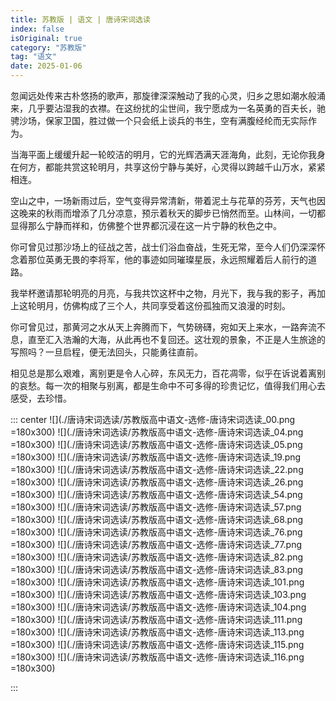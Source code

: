 ```yaml
---
title: 苏教版 | 语文 | 唐诗宋词选读
index: false
isOriginal: true
category: "苏教版"
tag: "语文"
date: 2025-01-06
---
```


忽闻远处传来古朴悠扬的歌声，那旋律深深触动了我的心灵，归乡之思如潮水般涌来，几乎要沾湿我的衣襟。在这纷扰的尘世间，我宁愿成为一名英勇的百夫长，驰骋沙场，保家卫国，胜过做一个只会纸上谈兵的书生，空有满腹经纶而无实际作为。

当海平面上缓缓升起一轮皎洁的明月，它的光辉洒满天涯海角，此刻，无论你我身在何方，都能共赏这轮明月，共享这份宁静与美好，心灵得以跨越千山万水，紧紧相连。

空山之中，一场新雨过后，空气变得异常清新，带着泥土与花草的芬芳，天气也因这晚来的秋雨而增添了几分凉意，预示着秋天的脚步已悄然而至。山林间，一切都显得那么宁静而祥和，仿佛整个世界都沉浸在这一片宁静的秋色之中。

你可曾见过那沙场上的征战之苦，战士们浴血奋战，生死无常，至今人们仍深深怀念着那位英勇无畏的李将军，他的事迹如同璀璨星辰，永远照耀着后人前行的道路。

我举杯邀请那轮明亮的月亮，与我共饮这杯中之物，月光下，我与我的影子，再加上这轮明月，仿佛构成了三个人，共同享受着这份孤独而又浪漫的时刻。

你可曾见过，那黄河之水从天上奔腾而下，气势磅礴，宛如天上来水，一路奔流不息，直至汇入浩瀚的大海，从此再也不复回还。这壮观的景象，不正是人生旅途的写照吗？一旦启程，便无法回头，只能勇往直前。

相见总是那么艰难，离别更是令人心碎，东风无力，百花凋零，似乎在诉说着离别的哀愁。每一次的相聚与别离，都是生命中不可多得的珍贵记忆，值得我们用心去感受，去珍惜。

::: center
![](./唐诗宋词选读/苏教版高中语文-选修-唐诗宋词选读_00.png =180x300)
![](./唐诗宋词选读/苏教版高中语文-选修-唐诗宋词选读_04.png =180x300)
![](./唐诗宋词选读/苏教版高中语文-选修-唐诗宋词选读_05.png =180x300)
![](./唐诗宋词选读/苏教版高中语文-选修-唐诗宋词选读_19.png =180x300)
![](./唐诗宋词选读/苏教版高中语文-选修-唐诗宋词选读_22.png =180x300)
![](./唐诗宋词选读/苏教版高中语文-选修-唐诗宋词选读_26.png =180x300)
![](./唐诗宋词选读/苏教版高中语文-选修-唐诗宋词选读_54.png =180x300)
![](./唐诗宋词选读/苏教版高中语文-选修-唐诗宋词选读_57.png =180x300)
![](./唐诗宋词选读/苏教版高中语文-选修-唐诗宋词选读_68.png =180x300)
![](./唐诗宋词选读/苏教版高中语文-选修-唐诗宋词选读_76.png =180x300)
![](./唐诗宋词选读/苏教版高中语文-选修-唐诗宋词选读_77.png =180x300)
![](./唐诗宋词选读/苏教版高中语文-选修-唐诗宋词选读_82.png =180x300)
![](./唐诗宋词选读/苏教版高中语文-选修-唐诗宋词选读_83.png =180x300)
![](./唐诗宋词选读/苏教版高中语文-选修-唐诗宋词选读_101.png =180x300)
![](./唐诗宋词选读/苏教版高中语文-选修-唐诗宋词选读_103.png =180x300)
![](./唐诗宋词选读/苏教版高中语文-选修-唐诗宋词选读_104.png =180x300)
![](./唐诗宋词选读/苏教版高中语文-选修-唐诗宋词选读_111.png =180x300)
![](./唐诗宋词选读/苏教版高中语文-选修-唐诗宋词选读_113.png =180x300)
![](./唐诗宋词选读/苏教版高中语文-选修-唐诗宋词选读_115.png =180x300)
![](./唐诗宋词选读/苏教版高中语文-选修-唐诗宋词选读_116.png =180x300)

:::
